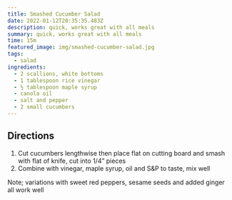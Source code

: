```yaml
---
title: Smashed Cucumber Salad
date: 2022-01-12T20:35:35.483Z
description: quick, works great with all meals
summary: quick, works great with all meals
time: 15m
featured_image: img/smashed-cucumber-salad.jpg
tags:
  - salad
ingredients:
  - 2 scallions, white bottoms
  - 1 tablespoon rice vinegar
  - ½ tablespoon maple syrup
  - canola oil
  - salt and pepper
  - 2 small cucumbers
---
```

## Directions



1. Cut cucumbers lengthwise then place flat on cutting board and smash with flat of knife, cut into 1/4” pieces
2. Combine with vinegar, maple syrup, oil and S&P to taste, mix well


Note; variations with sweet red peppers, sesame seeds and added ginger all work well